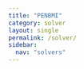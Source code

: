 ```yaml
---
title: "PENBMI"
category: solver
layout: single
permalink: /solver/
sidebar:
  nav: "solvers"
---
```

